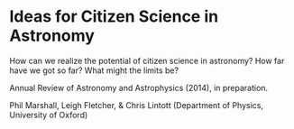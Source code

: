 # Ideas for Citizen Science in Astronomy

How can we realize the potential of citizen science in astronomy? How 
far have we got so far? What might the limits be?

Annual Review of Astronomy and Astrophysics (2014), in preparation.

Phil Marshall, Leigh Fletcher, & Chris Lintott 
(Department of Physics, University of Oxford)
